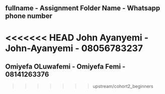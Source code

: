 ## fullname - Assignment Folder Name - Whatsapp phone number
<<<<<<< HEAD
John Ayanyemi - John-Ayanyemi - 08056783237
=======
## Omiyefa OLuwafemi - Omiyefa Femi - 08141263376
>>>>>>> upstream/cohort2_beginners

